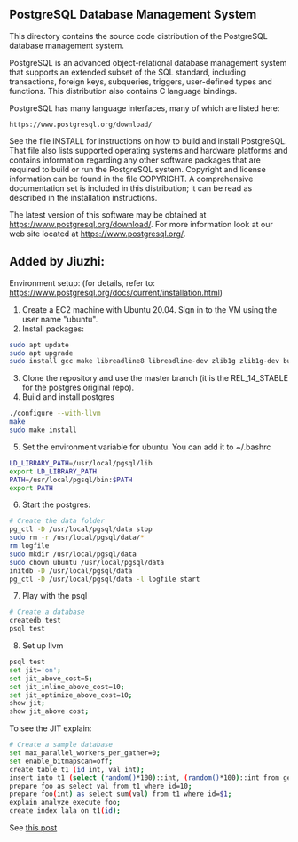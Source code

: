 ## PostgreSQL Database Management System
This directory contains the source code distribution of the PostgreSQL
database management system.

PostgreSQL is an advanced object-relational database management system
that supports an extended subset of the SQL standard, including
transactions, foreign keys, subqueries, triggers, user-defined types
and functions.  This distribution also contains C language bindings.

PostgreSQL has many language interfaces, many of which are listed here:

	https://www.postgresql.org/download/

See the file INSTALL for instructions on how to build and install
PostgreSQL.  That file also lists supported operating systems and
hardware platforms and contains information regarding any other
software packages that are required to build or run the PostgreSQL
system.  Copyright and license information can be found in the
file COPYRIGHT.  A comprehensive documentation set is included in this
distribution; it can be read as described in the installation
instructions.

The latest version of this software may be obtained at
https://www.postgresql.org/download/.  For more information look at our
web site located at https://www.postgresql.org/.

## Added by Jiuzhi:
Environment setup: (for details, refer to: https://www.postgresql.org/docs/current/installation.html)
1. Create a EC2 machine with Ubuntu 20.04. Sign in to the VM using the user name "ubuntu".
2. Install packages:
```bash
sudo apt update
sudo apt upgrade
sudo install gcc make libreadline8 libreadline-dev zlib1g zlib1g-dev build-essential bison postgresql-client llvm clang flex
```
3. Clone the repository and use the master branch (it is the REL\_14\_STABLE for the postgres original repo).
4. Build and install postgres
```bash
./configure --with-llvm
make
sudo make install
```
5. Set the environment variable for ubuntu. You can add it to ~/.bashrc
```bash
LD_LIBRARY_PATH=/usr/local/pgsql/lib
export LD_LIBRARY_PATH
PATH=/usr/local/pgsql/bin:$PATH
export PATH
```
6. Start the postgres:
```bash
# Create the data folder
pg_ctl -D /usr/local/pgsql/data stop
sudo rm -r /usr/local/pgsql/data/*
rm logfile
sudo mkdir /usr/local/pgsql/data
sudo chown ubuntu /usr/local/pgsql/data
initdb -D /usr/local/pgsql/data
pg_ctl -D /usr/local/pgsql/data -l logfile start
```
7. Play with the psql
```bash
# Create a database
createdb test
psql test
```

8. Set up llvm
```bash
psql test
set jit='on';
set jit_above_cost=5;
set jit_inline_above_cost=10;
set jit_optimize_above_cost=10;
show jit;
show jit_above cost;
```

To see the JIT explain:
```bash
# Create a sample database
set max_parallel_workers_per_gather=0;
set enable_bitmapscan=off;
create table t1 (id int, val int);
insert into t1 (select (random()*100)::int, (random()*100)::int from generate_series(1, 800000) as g);
prepare foo as select val from t1 where id=10;
prepare foo(int) as select sum(val) from t1 where id=$1;
explain analyze execute foo;
create index lala on t1(id);
```

See [this post](https://www.percona.com/blog/2018/11/19/installing-and-configuring-jit-in-postgresql-11/)

